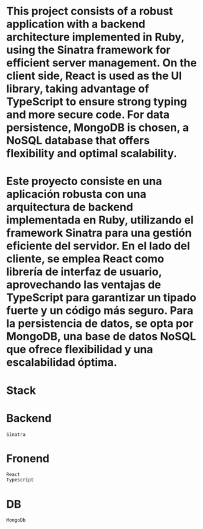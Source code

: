 ﻿# This project consists of a robust application with a backend architecture implemented in Ruby, using the Sinatra framework for efficient server management. On the client side, React is used as the UI library, taking advantage of TypeScript to ensure strong typing and more secure code. For data persistence, MongoDB is chosen, a NoSQL database that offers flexibility and optimal scalability.

 # Este proyecto consiste en una aplicación robusta con una arquitectura de backend implementada en Ruby, utilizando el framework Sinatra para una gestión eficiente del servidor. En el lado del cliente, se emplea React como librería de interfaz de usuario, aprovechando las ventajas de TypeScript para garantizar un tipado fuerte y un código más seguro. Para la persistencia de datos, se opta por MongoDB, una base de datos NoSQL que ofrece flexibilidad y una escalabilidad óptima.

 # Stack
 # Backend
    Sinatra
 # Fronend
    React
    Typescript
# DB
    MongoDb
